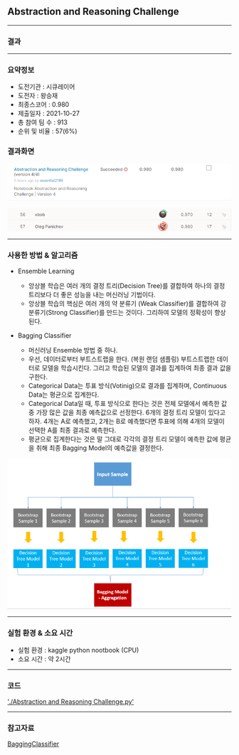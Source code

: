 ## Abstraction and Reasoning Challenge

------------

### 결과

----------------

### 요약정보

* 도전기관 : 시큐레이어
* 도전자 : 왕승재
* 최종스코어 : 0.980
* 제출일자 : 2021-10-27
* 총 참여 팀 수 : 913
* 순위 및 비율 :  57(6%)

### 결과화면

![결과](screanshot/score.PNG)

![결과](screanshot/leaderboard.PNG)

----------

### 사용한 방법 & 알고리즘

* Ensemble Learning
  * 앙상블 학습은 여러 개의 결정 트리(Decision Tree)를 결합하여 하나의 결정 트리보다 더 좋은 성능을 내는 머신러닝 기법이다. 
  * 앙상블 학습의 핵심은 여러 개의 약 분류기 (Weak Classifier)를 결합하여 강 분류기(Strong Classifier)를 만드는 것이다. 그리하여 모델의 정확성이 향상된다.

* Bagging Classifier
  * 머신러닝 Ensemble 방법 중 하나.
  * 우선, 데이터로부터 부트스트랩을 한다. (복원 랜덤 샘플링) 부트스트랩한 데이터로 모델을 학습시킨다. 그리고 학습된 모델의 결과를 집계하여 최종 결과 값을 구한다.
  * Categorical Data는 투표 방식(Votinig)으로 결과를 집계하며, Continuous Data는 평균으로 집계한다.
  * Categorical Data일 때, 투표 방식으로 한다는 것은 전체 모델에서 예측한 값 중 가장 많은 값을 최종 예측값으로 선정한다. 6개의 결정 트리 모델이 있다고 하자. 4개는 A로 예측했고, 2개는 B로 예측했다면 투표에 의해 4개의 모델이 선택한 A를 최종 결과로 예측한다. 
  * 평균으로 집계한다는 것은 말 그대로 각각의 결정 트리 모델이 예측한 값에 평균을 취해 최종 Bagging Model의 예측값을 결정한다.

<img src="screanshot/model.png" alt="model" style="zoom: 67%;" />

-------------

### 실험 환경 & 소요 시간

* 실험 환경 : kaggle python nootbook (CPU)
* 소요 시간 : 약 2시간

-----------

### 코드

['./Abstraction and Reasoning Challenge.py'](https://github.com/essential2189/AI_Competitions_2/blob/main/kaggle/Abstraction%20and%20Reasoning%20Challenge/Abstraction%20and%20Reasoning%20Challenge.py)

-----------

### 참고자료

[BaggingClassifier](https://scikit-learn.org/stable/modules/generated/sklearn.ensemble.BaggingClassifier.html)
